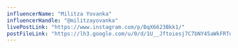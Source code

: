 ```yaml
---
influencerName: "Militza Yovanka"
influencerHandle: "@militzayovanka"
livePostLink: "https://www.instagram.com/p/BqX6623Bkk1/"
postFileLink: "https://lh3.google.com/u/0/d/1U__Jftoiesj7C7bNY45aWkFRTu2cblEZ"
---
```

